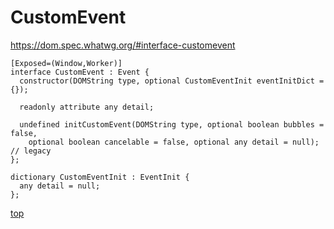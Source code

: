 # CustomEvent 

https://dom.spec.whatwg.org/#interface-customevent


```webidl
[Exposed=(Window,Worker)]
interface CustomEvent : Event {
  constructor(DOMString type, optional CustomEventInit eventInitDict = {});

  readonly attribute any detail;

  undefined initCustomEvent(DOMString type, optional boolean bubbles = false,
    optional boolean cancelable = false, optional any detail = null); // legacy
};

dictionary CustomEventInit : EventInit {
  any detail = null;
};
```



[top](#)
